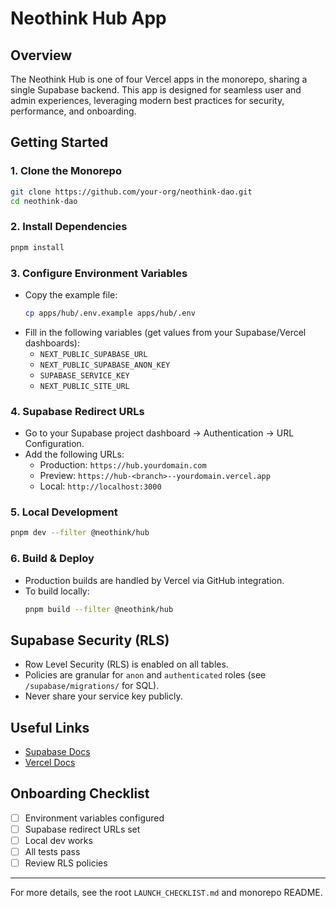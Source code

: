 # Neothink Hub App

## Overview
The Neothink Hub is one of four Vercel apps in the monorepo, sharing a single Supabase backend. This app is designed for seamless user and admin experiences, leveraging modern best practices for security, performance, and onboarding.

## Getting Started

### 1. Clone the Monorepo
```sh
git clone https://github.com/your-org/neothink-dao.git
cd neothink-dao
```

### 2. Install Dependencies
```sh
pnpm install
```

### 3. Configure Environment Variables
- Copy the example file:
  ```sh
  cp apps/hub/.env.example apps/hub/.env
  ```
- Fill in the following variables (get values from your Supabase/Vercel dashboards):
  - `NEXT_PUBLIC_SUPABASE_URL`
  - `NEXT_PUBLIC_SUPABASE_ANON_KEY`
  - `SUPABASE_SERVICE_KEY`
  - `NEXT_PUBLIC_SITE_URL`

### 4. Supabase Redirect URLs
- Go to your Supabase project dashboard → Authentication → URL Configuration.
- Add the following URLs:
  - Production: `https://hub.yourdomain.com`
  - Preview: `https://hub-<branch>--yourdomain.vercel.app`
  - Local: `http://localhost:3000`

### 5. Local Development
```sh
pnpm dev --filter @neothink/hub
```

### 6. Build & Deploy
- Production builds are handled by Vercel via GitHub integration.
- To build locally:
  ```sh
  pnpm build --filter @neothink/hub
  ```

## Supabase Security (RLS)
- Row Level Security (RLS) is enabled on all tables.
- Policies are granular for `anon` and `authenticated` roles (see `/supabase/migrations/` for SQL).
- Never share your service key publicly.

## Useful Links
- [Supabase Docs](https://supabase.com/docs)
- [Vercel Docs](https://vercel.com/docs)

## Onboarding Checklist
- [ ] Environment variables configured
- [ ] Supabase redirect URLs set
- [ ] Local dev works
- [ ] All tests pass
- [ ] Review RLS policies

---
For more details, see the root `LAUNCH_CHECKLIST.md` and monorepo README.